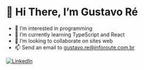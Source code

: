 # 👋 Hi There, I’m Gustavo Ré 
- 👀 I’m interested in programming
- 🌱 I’m currently learning TypeScript and React 
- 💞️ I’m looking to collaborate on sites web
- 📫 Send an email to gustavo.re@inforoute.com.br

[![LinkedIn](https://www.linkedin.com/in/gustavo-r%C3%A9-6a542a215/)](https://www.linkedin.com/in/gustavo-r%C3%A9-6a542a215/)
